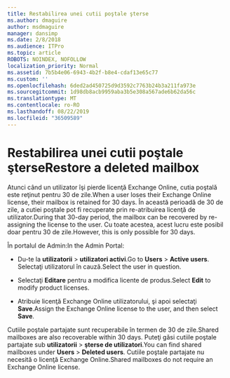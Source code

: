 ```yaml
---
title: Restabilirea unei cutii poştale şterse
ms.author: dmaguire
author: msdmaguire
manager: dansimp
ms.date: 2/8/2018
ms.audience: ITPro
ms.topic: article
ROBOTS: NOINDEX, NOFOLLOW
localization_priority: Normal
ms.assetid: 7b5b4e06-6943-4b2f-b8e4-cdaf13e65c77
ms.custom: ''
ms.openlocfilehash: 6ded2ad450725d9d3592c7763b24b3a211fa973e
ms.sourcegitcommit: 1d98db8acb9959aba3b5e308a567ade6b62da56c
ms.translationtype: MT
ms.contentlocale: ro-RO
ms.lasthandoff: 08/22/2019
ms.locfileid: "36509589"
---
```

# <a name="restore-a-deleted-mailbox"></a><span data-ttu-id="58b65-102">Restabilirea unei cutii poştale şterse</span><span class="sxs-lookup"><span data-stu-id="58b65-102">Restore a deleted mailbox</span></span>

<span data-ttu-id="58b65-103">Atunci când un utilizator îşi pierde licenţă Exchange Online, cutia poştală este reţinut pentru 30 de zile.</span><span class="sxs-lookup"><span data-stu-id="58b65-103">When a user loses their Exchange Online license, their mailbox is retained for 30 days.</span></span> <span data-ttu-id="58b65-104">În această perioadă de 30 de zile, a cutiei poştale pot fi recuperate prin re-atribuirea licenţă de utilizator.</span><span class="sxs-lookup"><span data-stu-id="58b65-104">During that 30-day period, the mailbox can be recovered by re-assigning the license to the user.</span></span> <span data-ttu-id="58b65-105">Cu toate acestea, acest lucru este posibil doar pentru 30 de zile.</span><span class="sxs-lookup"><span data-stu-id="58b65-105">However, this is only possible for 30 days.</span></span>
  
<span data-ttu-id="58b65-106">În portalul de Admin:</span><span class="sxs-lookup"><span data-stu-id="58b65-106">In the Admin Portal:</span></span>
  
- <span data-ttu-id="58b65-107">Du-te la **utilizatorii** \> **utilizatori activi**.</span><span class="sxs-lookup"><span data-stu-id="58b65-107">Go to **Users** \> **Active users**.</span></span> <span data-ttu-id="58b65-108">Selectaţi utilizatorul în cauză.</span><span class="sxs-lookup"><span data-stu-id="58b65-108">Select the user in question.</span></span>

- <span data-ttu-id="58b65-109">Selectaţi **Editare** pentru a modifica licente de produs.</span><span class="sxs-lookup"><span data-stu-id="58b65-109">Select **Edit** to modify product licenses.</span></span>

- <span data-ttu-id="58b65-110">Atribuie licenţă Exchange Online utilizatorului, şi apoi selectaţi **Save**.</span><span class="sxs-lookup"><span data-stu-id="58b65-110">Assign the Exchange Online license to the user, and then select **Save**.</span></span>

<span data-ttu-id="58b65-111">Cutiile poştale partajate sunt recuperabile în termen de 30 de zile.</span><span class="sxs-lookup"><span data-stu-id="58b65-111">Shared mailboxes are also recoverable within 30 days.</span></span> <span data-ttu-id="58b65-112">Puteţi găsi cutiile poştale partajate sub **utilizatorii** \> **şterse de utilizatori**.</span><span class="sxs-lookup"><span data-stu-id="58b65-112">You can find shared mailboxes under **Users** \> **Deleted users**.</span></span> <span data-ttu-id="58b65-113">Cutiile poştale partajate nu necesită o licenţă Exchange Online.</span><span class="sxs-lookup"><span data-stu-id="58b65-113">Shared mailboxes do not require an Exchange Online license.</span></span>
  